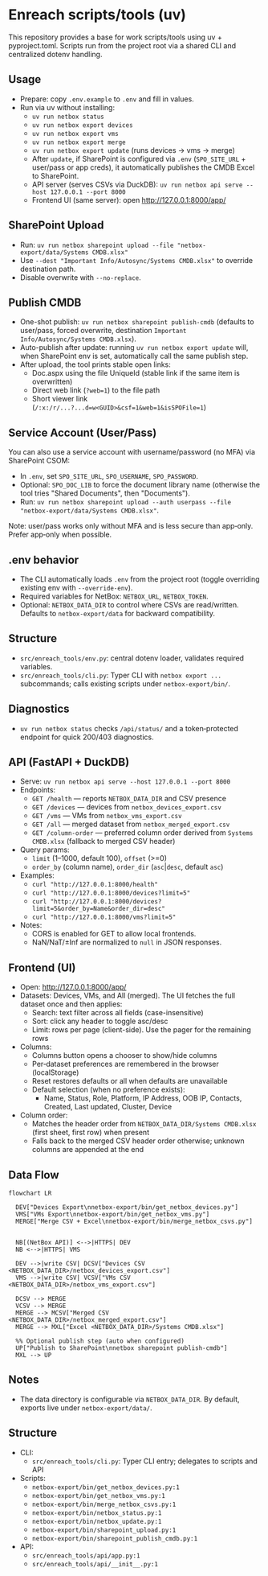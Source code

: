 Enreach scripts/tools (uv)
=========================

This repository provides a base for work scripts/tools using uv + pyproject.toml. Scripts run from the project root via a shared CLI and centralized dotenv handling.

Usage
-----

- Prepare: copy `.env.example` to `.env` and fill in values.
- Run via uv without installing:
  - `uv run netbox status`
  - `uv run netbox export devices`
  - `uv run netbox export vms`
  - `uv run netbox export merge`
  - `uv run netbox export update` (runs devices → vms → merge)
  - After `update`, if SharePoint is configured via `.env` (`SPO_SITE_URL` + user/pass or app creds), it automatically publishes the CMDB Excel to SharePoint.
  - API server (serves CSVs via DuckDB): `uv run netbox api serve --host 127.0.0.1 --port 8000`
  - Frontend UI (same server): open http://127.0.0.1:8000/app/

SharePoint Upload
-----------------

- Run: `uv run netbox sharepoint upload --file "netbox-export/data/Systems CMDB.xlsx"`
- Use `--dest "Important Info/Autosync/Systems CMDB.xlsx"` to override destination path.
- Disable overwrite with `--no-replace`.

Publish CMDB
------------

- One-shot publish: `uv run netbox sharepoint publish-cmdb` (defaults to user/pass, forced overwrite, destination `Important Info/Autosync/Systems CMDB.xlsx`).
- Auto-publish after update: running `uv run netbox export update` will, when SharePoint env is set, automatically call the same publish step.
- After upload, the tool prints stable open links:
  - Doc.aspx using the file UniqueId (stable link if the same item is overwritten)
  - Direct web link (`?web=1`) to the file path
  - Short viewer link (`/:x:/r/...?...d=w<GUID>&csf=1&web=1&isSPOFile=1`)

Service Account (User/Pass)
---------------------------

You can also use a service account with username/password (no MFA) via SharePoint CSOM:

- In `.env`, set `SPO_SITE_URL`, `SPO_USERNAME`, `SPO_PASSWORD`.
- Optional: `SPO_DOC_LIB` to force the document library name (otherwise the tool tries "Shared Documents", then "Documents").
- Run: `uv run netbox sharepoint upload --auth userpass --file "netbox-export/data/Systems CMDB.xlsx"`.

Note: user/pass works only without MFA and is less secure than app‑only. Prefer app‑only when possible.

.env behavior
-------------

- The CLI automatically loads `.env` from the project root (toggle overriding existing env with `--override-env`).
- Required variables for NetBox: `NETBOX_URL`, `NETBOX_TOKEN`.
- Optional: `NETBOX_DATA_DIR` to control where CSVs are read/written. Defaults to `netbox-export/data` for backward compatibility.

Structure
---------

- `src/enreach_tools/env.py`: central dotenv loader, validates required variables.
- `src/enreach_tools/cli.py`: Typer CLI with `netbox export ...` subcommands; calls existing scripts under `netbox-export/bin/`.

Diagnostics
-----------

- `uv run netbox status` checks `/api/status/` and a token‑protected endpoint for quick 200/403 diagnostics.

API (FastAPI + DuckDB)
----------------------

- Serve: `uv run netbox api serve --host 127.0.0.1 --port 8000`
- Endpoints:
  - `GET /health` — reports `NETBOX_DATA_DIR` and CSV presence
  - `GET /devices` — devices from `netbox_devices_export.csv`
  - `GET /vms` — VMs from `netbox_vms_export.csv`
  - `GET /all` — merged dataset from `netbox_merged_export.csv`
  - `GET /column-order` — preferred column order derived from `Systems CMDB.xlsx` (fallback to merged CSV header)
- Query params:
  - `limit` (1–1000, default 100), `offset` (>=0)
  - `order_by` (column name), `order_dir` (`asc`|`desc`, default `asc`)
- Examples:
  - `curl "http://127.0.0.1:8000/health"`
  - `curl "http://127.0.0.1:8000/devices?limit=5"`
  - `curl "http://127.0.0.1:8000/devices?limit=5&order_by=Name&order_dir=desc"`
  - `curl "http://127.0.0.1:8000/vms?limit=5"`
- Notes:
  - CORS is enabled for GET to allow local frontends.
  - NaN/NaT/±Inf are normalized to `null` in JSON responses.

Frontend (UI)
-------------

- Open: http://127.0.0.1:8000/app/
- Datasets: Devices, VMs, and All (merged). The UI fetches the full dataset once and then applies:
  - Search: text filter across all fields (case-insensitive)
  - Sort: click any header to toggle asc/desc
  - Limit: rows per page (client-side). Use the pager for the remaining rows
- Columns:
  - Columns button opens a chooser to show/hide columns
  - Per‑dataset preferences are remembered in the browser (localStorage)
  - Reset restores defaults or all when defaults are unavailable
  - Default selection (when no preference exists):
    - Name, Status, Role, Platform, IP Address, OOB IP, Contacts, Created, Last updated, Cluster, Device
- Column order:
  - Matches the header order from `NETBOX_DATA_DIR/Systems CMDB.xlsx` (first sheet, first row) when present
  - Falls back to the merged CSV header order otherwise; unknown columns are appended at the end

Data Flow
---------

```mermaid
flowchart LR

  DEV["Devices Export\nnetbox-export/bin/get_netbox_devices.py"]
  VMS["VMs Export\nnetbox-export/bin/get_netbox_vms.py"]
  MERGE["Merge CSV + Excel\nnetbox-export/bin/merge_netbox_csvs.py"]


  NB[(NetBox API)] <-->|HTTPS| DEV
  NB <-->|HTTPS| VMS

  DEV -->|write CSV| DCSV["Devices CSV <NETBOX_DATA_DIR>/netbox_devices_export.csv"]
  VMS -->|write CSV| VCSV["VMs CSV <NETBOX_DATA_DIR>/netbox_vms_export.csv"]

  DCSV --> MERGE
  VCSV --> MERGE
  MERGE --> MCSV["Merged CSV <NETBOX_DATA_DIR>/netbox_merged_export.csv"]
  MERGE --> MXL["Excel <NETBOX_DATA_DIR>/Systems CMDB.xlsx"]

  %% Optional publish step (auto when configured)
  UP["Publish to SharePoint\nnetbox sharepoint publish-cmdb"]
  MXL --> UP
```

Notes
-----

- The data directory is configurable via `NETBOX_DATA_DIR`. By default, exports live under `netbox-export/data/`.

Structure
---------

- CLI:
  - `src/enreach_tools/cli.py`: Typer CLI entry; delegates to scripts and API
- Scripts:
  - `netbox-export/bin/get_netbox_devices.py:1`
  - `netbox-export/bin/get_netbox_vms.py:1`
  - `netbox-export/bin/merge_netbox_csvs.py:1`
  - `netbox-export/bin/netbox_status.py:1`
  - `netbox-export/bin/netbox_update.py:1`
  - `netbox-export/bin/sharepoint_upload.py:1`
  - `netbox-export/bin/sharepoint_publish_cmdb.py:1`
- API:
  - `src/enreach_tools/api/app.py:1`
  - `src/enreach_tools/api/__init__.py:1`
